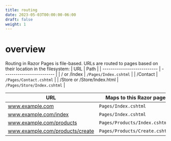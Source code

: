```yaml
---
title: routing
date: 2023-05-03T00:00:00-06:00
draft: false
weight: 1
---
```


# overview
Routing in Razor Pages is file-based.  URLs are routed to pages based on their location in the filesystem:
| URL                         | Path                      |
| --------------------------- | ------------------------- |
| / or /Index                 | `/Pages/Index.cshtml`       |
| /Contact                    | `/Pages/Contact.cshtml`     |
| /Store or /Store/Index.html | `/Pages/Store/Index.cshtml` |

| URL                            | Maps to this Razor page      |
| ------------------------------ | ---------------------------- |
| www.example.com                 | `Pages/Index.cshtml`           |
| www.example.com/index           | `Pages/Index.cshtml`           |
| www.example.com/products        | `Pages/Products/Index.cshtml`  |
| www.example.com/products/create | `Pages/Products/Create.cshtml` |
